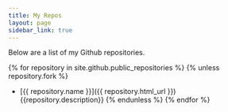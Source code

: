 ```yaml
---
title: My Repos
layout: page
sidebar_link: true
---
```

Below are a list of my Github repositories.

{% for repository in site.github.public_repositories %}
{% unless repository.fork %}
* [{{ repository.name }}]({{ repository.html_url }})
    {{repository.description}}
{% endunless %}
{% endfor %}
